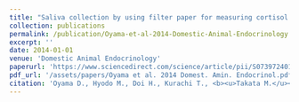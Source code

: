 ```yaml
---
title: "Saliva collection by using filter paper for measuring cortisol levels in dogs"
collection: publications
permalink: /publication/Oyama-et-al-2014-Domestic-Animal-Endocrinology
excerpt: ''
date: 2014-01-01
venue: 'Domestic Animal Endocrinology'
paperurl: 'https://www.sciencedirect.com/science/article/pii/S0739724013001161'
pdf_url: '/assets/papers/Oyama et al. 2014 Domest. Amin. Endocrinol.pdf'
citation: 'Oyama D., Hyodo M., Doi H., Kurachi T., <b><u>Takata M.</u></b>, Koyama S., Satoh T., Watanabe G. (2014) <b><i>Domestic Animal Endocrinology</i></b> 46: 20-25.'
---
```


<!-- 論文の要約・解説など入れたければここ打つ -->
